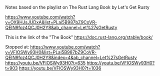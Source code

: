 
Notes based on the playlist on The Rust Lang Book by Let's Get Rusty


https://www.youtube.com/watch?v=OX9HJsJUDxA&list=PLai5B987bZ9CoVR-QEIN9foz4QCJ0H2Y8&ab_channel=Let%27sGetRusty

This is the link of the "The Book"
https://doc.rust-lang.org/stable/book/

Stopped at:
https://www.youtube.com/watch?v=VFIOSWy93H0&list=PLai5B987bZ9CoVR-QEIN9foz4QCJ0H2Y8&index=4&ab_channel=Let%27sGetRusty
https://youtu.be/VFIOSWy93H0?t=635
https://youtu.be/VFIOSWy93H0?t=903
https://youtu.be/VFIOSWy93H0?t=1036
